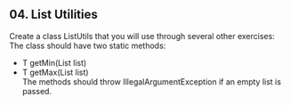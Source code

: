 ## 04. List Utilities 

Create a class ListUtils that you will use through several other exercises:<br>
The class should have two static methods:
- T getMin(List<T> list)
- T getMax(List<T> list)<br>
The methods should throw IllegalArgumentException if an empty list is passed.
